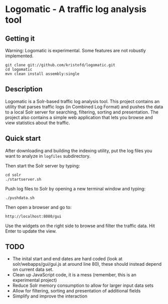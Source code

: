 Logomatic - A traffic log analysis tool
===================================

Getting it
-----------

Warning: Logomatic is experimental. Some features are not robustly implemented.

    git clone git://github.com/kristofd/logomatic.git
    cd logomatic
    mvn clean install assembly:single


Description
-----------

Logomatic is a Solr-based traffic log analysis tool. This project contains an utility that parses traffic logs (in Combined Log Format) and pushes the data to a local Solr server for searching, filtering, sorting and presentation. The project also contains a simple web application that lets you browse and view statistics about the traffic. 


Quick start
-----------

After downloading and building the indexing utility, put the log files you want to analyze in `logfiles` subdirectory.

Then start the Solr server by typing:

	cd solr
	./startserver.sh

Push log files to Solr by opening a new terminal window and typing:

	./pushdata.sh

Then open a browser and go to:

	http://localhost:8080/gui

Use the widgets on the right side to browse and filter the traffic data. Hit Enter to update the view.


TODO
-----------

* The inital start and end dates are hard coded (look at solr/webapps/gui/gui.js at around line 80), these should instead depend on current data set.
* Clean up JavaScript code, it is a mess (remember, this is an experimental project)
* Reduce Solr memory consumption to allow for larger input data sets
* Allow for filtering, sorting and presentation of additional fields
* Simplify and improve the interaction